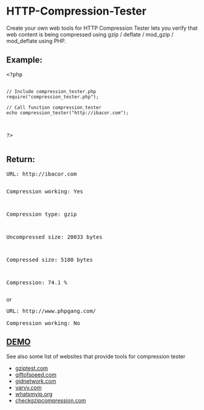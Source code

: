 # HTTP-Compression-Tester
Create your own web tools for HTTP Compression Tester  lets you verify that web content is being compressed  using gzip / deflate / mod_gzip / mod_deflate using PHP.

<h2>Example:</h2>
<pre>&lt;?php

    // Include compression_tester.php
    require("compression_tester.php");
    
    // Call function compression_tester
    echo compression_tester("http://ibacor.com");

?&gt;</pre>
<h2>Return:</h2>
<pre>URL: http://ibacor.com

Compression working: Yes

Compression type: gzip

Uncompressed size: 20033 bytes

Compressed size: 5180 bytes

Compression: 74.1 %</pre>
or
<pre>URL: http://www.phpgang.com/

Compression working: No</pre>
<a href="http://ibacor.com/tools/gzip-test" target="_BLANK"><h2>DEMO</h2></a>

See also some list of websites that provide tools for compression tester
- <a target="_BLANK" href="http://www.gziptest.com/">gziptest.com</a>
- <a target="_BLANK" href="https://www.giftofspeed.com/gzip-test/">giftofspeed.com</a>
- <a target="_BLANK" href="http://www.gidnetwork.com/tools/gzip-test.php">gidnetwork.com</a>
- <a target="_BLANK" href="https://varvy.com/tools/gzip/">varvy.com</a>
- <a target="_BLANK" href="http://www.whatsmyip.org/http-compression-test/">whatsmyip.org</a>
- <a target="_BLANK" href="http://checkgzipcompression.com/">checkgzipcompression.com</a>

